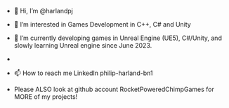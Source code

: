 - 👋 Hi, I’m @harlandpj
- 👀 I’m interested in Games Development in C++, C# and Unity
- 🌱 I’m currently developing games in Unreal Engine (UE5), C#/Unity, and slowly learning Unreal engine since June 2023.
- 
- 📫 How to reach me LinkedIn philip-harland-bn1

- Please ALSO look at github account RocketPoweredChimpGames for MORE of my projects!
<!---
harlandpj/harlandpj is a ✨ special ✨ repository because its `README.md` (this file) appears on your GitHub profile.
You can click the Preview link to take a look at your changes.
--->
